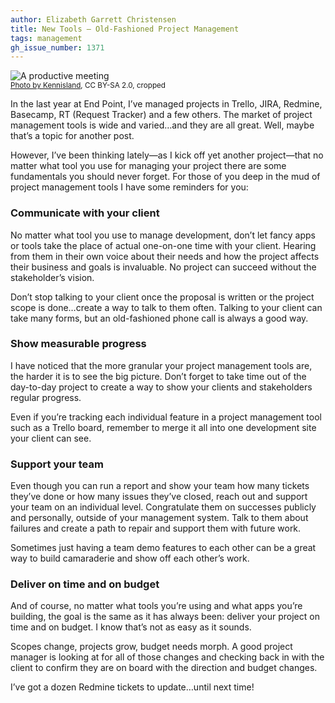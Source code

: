 ```yaml
---
author: Elizabeth Garrett Christensen
title: New Tools —​ Old-Fashioned Project Management 
tags: management
gh_issue_number: 1371
---
```


<img src="/blog/2018/01/24/new-tools-old-fashioned-project-management/image-0.jpg" alt="A productive meeting"><br/>
<small>[Photo by Kennisland](https://www.flickr.com/photos/kl/9355814769/), CC BY-SA 2.0, cropped</small>

In the last year at End Point, I’ve managed projects in Trello, JIRA, Redmine, Basecamp, RT (Request Tracker) and a few others. The market of project management tools is wide and varied…​and they are all great. Well, maybe that’s a topic for another post.

However, I’ve been thinking lately—​as I kick off yet another project—​that no matter what tool you use for managing your project there are some fundamentals you should never forget. For those of you deep in the mud of project management tools I have some reminders for you:

### Communicate with your client

No matter what tool you use to manage development, don’t let fancy apps or tools take the place of actual one-on-one time with your client. Hearing from them in their own voice about their needs and how the project affects their business and goals is invaluable. No project can succeed without the stakeholder’s vision. 

Don’t stop talking to your client once the proposal is written or the project scope is done…​create a way to talk to them often. Talking to your client can take many forms, but an old-fashioned phone call is always a good way.

### Show measurable progress

I have noticed that the more granular your project management tools are, the harder it is to see the big picture. Don’t forget to take time out of the day-to-day project to create a way to show your clients and stakeholders regular progress.

Even if you’re tracking each individual feature in a project management tool such as a Trello board, remember to merge it all into one development site your client can see.

### Support your team

Even though you can run a report and show your team how many tickets they’ve done or how many issues they’ve closed, reach out and support your team on an individual level. Congratulate them on successes publicly and personally, outside of your management system. Talk to them about failures and create a path to repair and support them with future work.

Sometimes just having a team demo features to each other can be a great way to build camaraderie and show off each other’s work. 

### Deliver on time and on budget

And of course, no matter what tools you’re using and what apps you’re building, the goal is the same as it has always been: deliver your project on time and on budget. I know that’s not as easy as it sounds.

Scopes change, projects grow, budget needs morph. A good project manager is looking at for all of those changes and checking back in with the client to confirm they are on board with the direction and budget changes. 

I’ve got a dozen Redmine tickets to update…​until next time!
